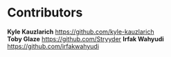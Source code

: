 # Contributors

**Kyle Kauzlarich** https://github.com/kyle-kauzlarich  
**Toby Glaze** https://github.com/Stryyder
**Irfak Wahyudi** https://github.com/irfakwahyudi
